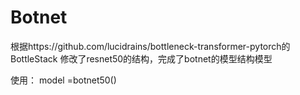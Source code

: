 # Botnet

根据https://github.com/lucidrains/bottleneck-transformer-pytorch的BottleStack
修改了resnet50的结构，完成了botnet的模型结构模型

使用：
model =botnet50()
